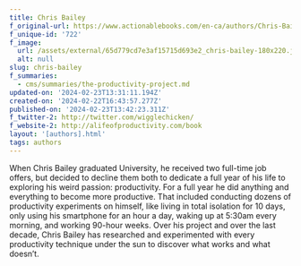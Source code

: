 ```yaml
---
title: Chris Bailey
f_original-url: https://www.actionablebooks.com/en-ca/authors/Chris-Bailey/
f_unique-id: '722'
f_image:
  url: /assets/external/65d779cd7e3af15715d693e2_chris-bailey-180x220.jpeg
  alt: null
slug: chris-bailey
f_summaries:
  - cms/summaries/the-productivity-project.md
updated-on: '2024-02-23T13:31:11.194Z'
created-on: '2024-02-22T16:43:57.277Z'
published-on: '2024-02-23T13:42:23.311Z'
f_twitter-2: http://twitter.com/wigglechicken/
f_website-2: http://alifeofproductivity.com/book
layout: '[authors].html'
tags: authors
---
```


When Chris Bailey graduated University, he received two full-time job offers, but decided to decline them both to dedicate a full year of his life to exploring his weird passion: productivity. For a full year he did anything and everything to become more productive. That included conducting dozens of productivity experiments on himself, like living in total isolation for 10 days, only using his smartphone for an hour a day, waking up at 5:30am every morning, and working 90-hour weeks. Over his project and over the last decade, Chris Bailey has researched and experimented with every productivity technique under the sun to discover what works and what doesn’t.
